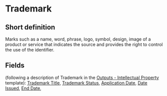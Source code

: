 # Trademark
## Short definition
Marks such as a name, word, phrase, logo, symbol, design, image of a product or service that indicates the source and provides the right to control the use of the identifier.
## Fields
(following a description of Trademark in the [Outputs - Intellectual Property](../Templates/Outputs%20-%20Intellectual%20Property.md) template):
[Trademark Title](../Object-Fields/Trademark/Trademark%20Title.md),
[Trademark Status](../Object-Fields/Trademark/Trademark%20Status.md),
[Application Date](../Object-Fields/Trademark/Application%20Date.md),
[Date Issued](../Object-Fields/Trademark/Date%20Issued.md),
[End Date](../Object-Fields/Trademark/End%20Date.md),
